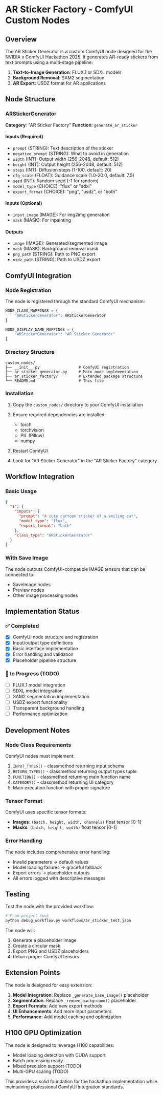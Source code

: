 # AR Sticker Factory - ComfyUI Custom Nodes

## Overview

The AR Sticker Generator is a custom ComfyUI node designed for the NVIDIA x ComfyUI Hackathon 2025. It generates AR-ready stickers from text prompts using a multi-stage pipeline:

1. **Text-to-Image Generation**: FLUX.1 or SDXL models
2. **Background Removal**: SAM2 segmentation 
3. **AR Export**: USDZ format for AR applications

## Node Structure

### ARStickerGenerator

**Category**: "AR Sticker Factory"
**Function**: `generate_ar_sticker`

#### Inputs (Required)
- `prompt` (STRING): Text description of the sticker
- `negative_prompt` (STRING): What to avoid in generation
- `width` (INT): Output width (256-2048, default: 512)
- `height` (INT): Output height (256-2048, default: 512)
- `steps` (INT): Diffusion steps (1-100, default: 20)
- `cfg_scale` (FLOAT): Guidance scale (1.0-20.0, default: 7.5)
- `seed` (INT): Random seed (-1 for random)
- `model_type` (CHOICE): "flux" or "sdxl"
- `export_format` (CHOICE): "png", "usdz", or "both"

#### Inputs (Optional)
- `input_image` (IMAGE): For img2img generation
- `mask` (MASK): For inpainting

#### Outputs
- `image` (IMAGE): Generated/segmented image
- `mask` (MASK): Background removal mask
- `png_path` (STRING): Path to PNG export
- `usdz_path` (STRING): Path to USDZ export

## ComfyUI Integration

### Node Registration

The node is registered through the standard ComfyUI mechanism:

```python
NODE_CLASS_MAPPINGS = {
    "ARStickerGenerator": ARStickerGenerator
}

NODE_DISPLAY_NAME_MAPPINGS = {
    "ARStickerGenerator": "AR Sticker Generator"
}
```

### Directory Structure

```
custom_nodes/
├── __init__.py                 # ComfyUI registration
├── ar_sticker_generator.py     # Main node implementation
├── ar_sticker_factory/         # Extended package structure
└── README.md                   # This file
```

### Installation

1. Copy the `custom_nodes/` directory to your ComfyUI installation
2. Ensure required dependencies are installed:
   - torch
   - torchvision
   - PIL (Pillow)
   - numpy

3. Restart ComfyUI
4. Look for "AR Sticker Generator" in the "AR Sticker Factory" category

## Workflow Integration

### Basic Usage

```json
{
  "1": {
    "inputs": {
      "prompt": "A cute cartoon sticker of a smiling cat",
      "model_type": "flux",
      "export_format": "both"
    },
    "class_type": "ARStickerGenerator"
  }
}
```

### With Save Image

The node outputs ComfyUI-compatible IMAGE tensors that can be connected to:
- SaveImage nodes
- Preview nodes  
- Other image processing nodes

## Implementation Status

### ✅ Completed
- [x] ComfyUI node structure and registration
- [x] Input/output type definitions
- [x] Basic interface implementation
- [x] Error handling and validation
- [x] Placeholder pipeline structure

### 🚧 In Progress (TODO)
- [ ] FLUX.1 model integration
- [ ] SDXL model integration  
- [ ] SAM2 segmentation implementation
- [ ] USDZ export functionality
- [ ] Transparent background handling
- [ ] Performance optimization

## Development Notes

### Node Class Requirements

ComfyUI nodes must implement:

1. `INPUT_TYPES()` - classmethod returning input schema
2. `RETURN_TYPES()` - classmethod returning output types tuple
3. `FUNCTION()` - classmethod returning main function name
4. `CATEGORY()` - classmethod returning UI category
5. Main execution function with proper signature

### Tensor Format

ComfyUI uses specific tensor formats:
- **Images**: `(batch, height, width, channels)` float tensor [0-1]
- **Masks**: `(batch, height, width)` float tensor [0-1]

### Error Handling

The node includes comprehensive error handling:
- Invalid parameters → default values
- Model loading failures → graceful fallback
- Export errors → placeholder outputs
- All errors logged with descriptive messages

## Testing

Test the node with the provided workflow:

```bash
# From project root
python debug_workflow.py workflows/ar_sticker_test.json
```

The node will:
1. Generate a placeholder image
2. Create a circular mask
3. Export PNG and USDZ placeholders
4. Return proper ComfyUI tensors

## Extension Points

The node is designed for easy extension:

1. **Model Integration**: Replace `_generate_base_image()` placeholder
2. **Segmentation**: Replace `_remove_background()` placeholder  
3. **Export Formats**: Add new export methods
4. **UI Enhancements**: Add more input parameters
5. **Performance**: Add model caching and optimization

## H100 GPU Optimization

The node is designed to leverage H100 capabilities:
- Model loading detection with CUDA support
- Batch processing ready
- Mixed precision support (TODO)
- Multi-GPU scaling (TODO)

This provides a solid foundation for the hackathon implementation while maintaining professional ComfyUI integration standards.
